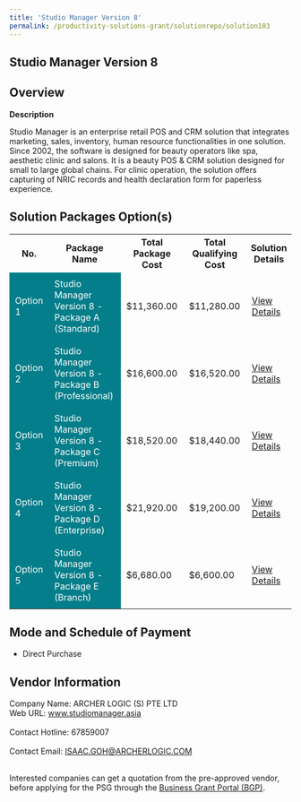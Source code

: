 ```yaml
---
title: 'Studio Manager Version 8'
permalink: /productivity-solutions-grant/solutionrepo/solution103
---
```


## Studio Manager Version 8

## Overview

**Description**

Studio Manager is an enterprise retail POS and CRM solution that integrates marketing, sales, inventory, human resource functionalities in one solution. Since 2002, the software is designed for beauty operators like spa, aesthetic clinic and salons. It is a beauty POS & CRM solution designed for small to large global chains. For clinic operation, the solution offers capturing of NRIC records and health declaration form for paperless experience.

## Solution Packages Option(s)

<table>
<tr>
<th><b>No.</b></th>
<th><b>Package Name</b></th>
<th><b>Total Package Cost</b></th>
<th><b>Total Qualifying Cost</b></th>
<th><b>Solution Details</b></th>
</tr>
<tr>
<td style='padding: 10px; background-color: #037E8A; color: #FFFFFF;'>Option 1</td>
<td style='padding: 10px; background-color: #037E8A; color: #FFFFFF;'>Studio Manager Version 8 - Package A (Standard)</td>
<td style='padding: 10px;'>$11,360.00</td>
<td style='padding: 10px;'>$11,280.00</td>
<td style='padding: 10px;'><a href='/images/psg/Desensitised_Archer_Annex_3_Part_1.pdf' target='_blank'>View Details</a></td>
</tr>
<tr>
<td style='padding: 10px; background-color: #037E8A; color: #FFFFFF;'>Option 2</td>
<td style='padding: 10px; background-color: #037E8A; color: #FFFFFF;'>Studio Manager Version 8 - Package B (Professional)</td>
<td style='padding: 10px;'>$16,600.00</td>
<td style='padding: 10px;'>$16,520.00</td>
<td style='padding: 10px;'><a href='/images/psg/Desensitised_Archer_Annex_3_Part_2.pdf' target='_blank'>View Details</a></td>
</tr>
<tr>
<td style='padding: 10px; background-color: #037E8A; color: #FFFFFF;'>Option 3</td>
<td style='padding: 10px; background-color: #037E8A; color: #FFFFFF;'>Studio Manager Version 8 - Package C (Premium)</td>
<td style='padding: 10px;'>$18,520.00</td>
<td style='padding: 10px;'>$18,440.00</td>
<td style='padding: 10px;'><a href='/images/psg/Desensitised_Archer_Annex_3_Part_3.pdf' target='_blank'>View Details</a></td>
</tr>
<tr>
<td style='padding: 10px; background-color: #037E8A; color: #FFFFFF;'>Option 4</td>
<td style='padding: 10px; background-color: #037E8A; color: #FFFFFF;'>Studio Manager Version 8 - Package D (Enterprise)</td>
<td style='padding: 10px;'>$21,920.00</td>
<td style='padding: 10px;'>$19,200.00</td>
<td style='padding: 10px;'><a href='/images/psg/Desensitised_Archer_Annex_3_Part_4.pdf' target='_blank'>View Details</a></td>
</tr>
<tr>
<td style='padding: 10px; background-color: #037E8A; color: #FFFFFF;'>Option 5</td>
<td style='padding: 10px; background-color: #037E8A; color: #FFFFFF;'>Studio Manager Version 8 - Package E (Branch)</td>
<td style='padding: 10px;'>$6,680.00</td>
<td style='padding: 10px;'>$6,600.00</td>
<td style='padding: 10px;'><a href='/images/psg/Desensitised_Archer_Annex_3_Part_5.pdf' target='_blank'>View Details</a></td>
</tr>
</table>

## Mode and Schedule of Payment

 - Direct Purchase

## Vendor Information

 Company Name: ARCHER LOGIC (S) PTE LTD<br>Web URL: www.studiomanager.asia <br><br>Contact Hotline: 67859007 <br><br>Contact Email: ISAAC.GOH@ARCHERLOGIC.COM <br><br>

Interested companies can get a quotation from the pre-approved vendor, before applying for the PSG through the <a href='https://www.businessgrants.gov.sg/' target='_blank' rel='noopener'>Business Grant Portal (BGP)</a>.

<script src="/jquery/resize-tables.js"></script>
